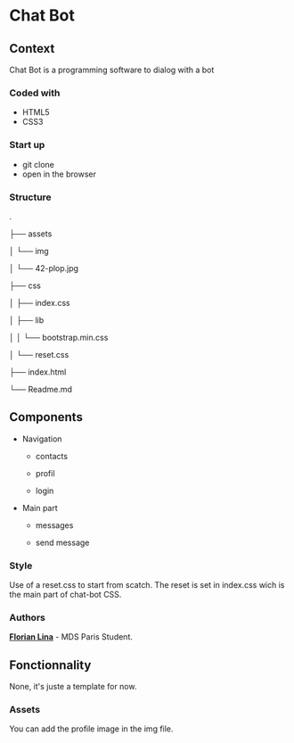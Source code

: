 # Chat Bot

## Context

Chat Bot is a programming software to dialog with a bot

### Coded with


* HTML5
* CSS3

### Start up

* git clone
* open in the browser

### Structure

.

├── assets

│ └── img

│ └── 42-plop.jpg

├── css

│ ├── index.css

│ ├── lib

│ │ └── bootstrap.min.css

│ └── reset.css

├── index.html

└── Readme.md


## Components

* Navigation

	* contacts

	* profil

	* login

* Main part

	* messages

	* send message

### Style
Use of a reset.css to start from scatch.
The reset is set in index.css wich is the main part of chat-bot CSS.

### Authors
[**Florian Lina**](https://github.com/Jilow42) - MDS Paris Student.

## Fonctionnality

None, it's juste a template for now.

### Assets

You can add the profile image in the img file.
